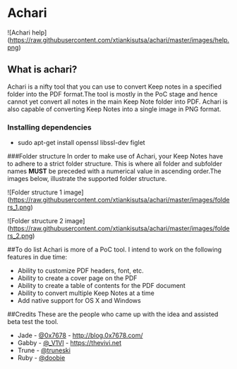 # Achari
![Achari help] (https://raw.githubusercontent.com/xtiankisutsa/achari/master/images/help.png)

## What is achari?
Achari is a nifty tool that you can use to convert Keep notes in a specified folder into the PDF format.The tool is mostly in the PoC stage and hence cannot yet convert all notes in the main Keep Note folder into PDF. Achari is also capable of converting Keep Notes into a single image in PNG format. 

### Installing dependencies
* sudo apt-get install openssl libssl-dev figlet

###Folder structure
In order to make use of Achari, your Keep Notes have to adhere to a strict folder structure. This is where all folder and subfolder names **MUST** be preceded with a numerical value in ascending order.The images below, illustrate the supported folder structure. 

![Folder structure 1 image] (https://raw.githubusercontent.com/xtiankisutsa/achari/master/images/folders_1.png)

![Folder structure 2 image] (https://raw.githubusercontent.com/xtiankisutsa/achari/master/images/folders_2.png)

##To do list
Achari is more of a PoC tool. I intend to work on the following features in due time: 
* Ability to customize PDF headers, font, etc. 
* Ability to create a cover page on the PDF
* Ability to create a table of contents for the PDF document
* Ability to convert multiple Keep Notes at a time
* Add native support for OS X and Windows 

##Credits
These are the people who came up with the idea and assisted beta test the tool. 
* Jade - [@0x7678](https://twitter.com/0x7678) - http://blog.0x7678.com/
* Gabby - [@_V1VI](https://twitter.com/_V1VI) - https://thevivi.net
* Trune - [@truneski](https://twitter.com/truneski)
* Ruby - [@doobie](https://twitter.com/___doobie___)

